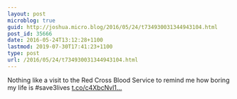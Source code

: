 ```yaml
---
layout: post
microblog: true
guid: http://joshua.micro.blog/2016/05/24/t734930031344943104.html
post_id: 35666
date: 2016-05-24T13:12:28+1100
lastmod: 2019-07-30T17:41:23+1100
type: post
url: /2016/05/24/t734930031344943104.html
---
```

Nothing like a visit to the Red Cross Blood Service to remind me how boring my life is #save3lives [t.co/c4XbcNvl1...](https://t.co/c4XbcNvl1M)
